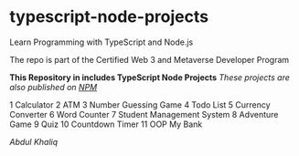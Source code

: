 # typescript-node-projects
Learn Programming with TypeScript and Node.js

The repo is part of the Certified Web 3 and Metaverse Developer Program

**This Repository in includes TypeScript Node Projects**
*These projects are also published on [NPM](https://www.npmjs.com/)*

1 Calculator
2 ATM
3 Number Guessing Game
4 Todo List
5 Currency Converter
6 Word Counter
7 Student Management System
8 Adventure Game
9 Quiz
10 Countdown Timer
11 OOP My Bank

*Abdul Khaliq*
